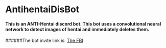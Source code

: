 # AntihentaiDisBot

#### This is an ANTI-Hentai discord bot. This bot uses a convolutional neural network to detect images of hentai and immediately deletes them.

######The bot invite link is: [The FBI](https://discord.com/api/oauth2/authorize?client_id=872631433276051456&permissions=76800&scope=bot)
